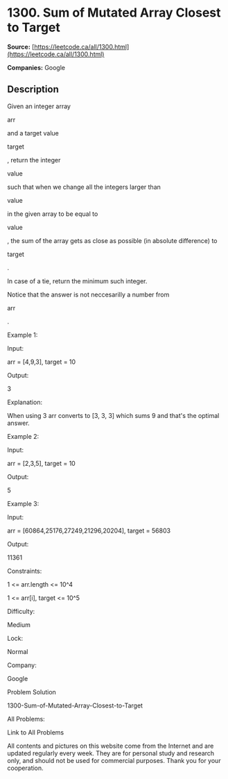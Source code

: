 # 1300. Sum of Mutated Array Closest to Target

**Source:** [https://leetcode.ca/all/1300.html](https://leetcode.ca/all/1300.html)

**Companies:** Google

## Description

Given an integer array

arr

and a target value

target

,
            return the integer

value

such that when we change all the
            integers larger than

value

in the given array to be equal to

value

, the
            sum of the array gets as close as possible (in absolute difference) to

target

.

In case of a tie, return the minimum such integer.

Notice that the answer is not neccesarilly a number from

arr

.

Example 1:

Input:

arr = [4,9,3], target = 10

Output:

3

Explanation:

When using 3 arr converts to [3, 3, 3] which sums 9 and that's the optimal answer.

Example 2:

Input:

arr = [2,3,5], target = 10

Output:

5

Example 3:

Input:

arr = [60864,25176,27249,21296,20204], target = 56803

Output:

11361

Constraints:

1 <= arr.length <= 10^4

1 <= arr[i], target <= 10^5

Difficulty:

Medium

Lock:

Normal

Company:

Google

Problem Solution

1300-Sum-of-Mutated-Array-Closest-to-Target

All Problems:

Link to All Problems

All contents and pictures on this website come from the Internet and are updated regularly every week. They are for personal study and research only, and should not be used for commercial purposes. Thank you for your cooperation.


